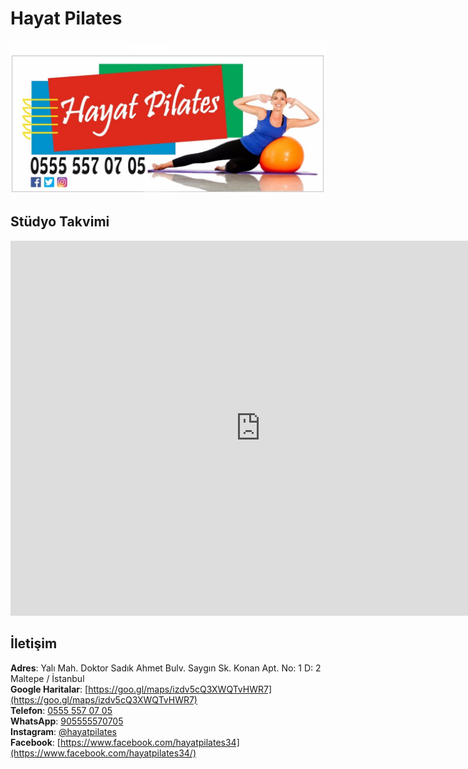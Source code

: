 # Hayat Pilates

![](logo.jpg)

## Stüdyo Takvimi

<iframe src="https://calendar.google.com/calendar/embed?src=hayatpilates%40gmail.com&ctz=Europe%2FIstanbul" style="border: 0" width="800" height="600" frameborder="0" scrolling="no"></iframe>

## İletişim

**Adres**: Yalı Mah. Doktor Sadık Ahmet Bulv. Saygın Sk. Konan Apt. No: 1 D: 2 Maltepe / İstanbul<br />
**Google Haritalar**: [https://goo.gl/maps/izdv5cQ3XWQTvHWR7](https://goo.gl/maps/izdv5cQ3XWQTvHWR7)<br />
**Telefon**: [0555 557 07 05](tel:905555770705)<br />
**WhatsApp**: [905555570705](https://wa.me/905555570705)<br />
**Instagram**: [@hayatpilates](https://www.instagram.com/hayatpilates/)<br />
**Facebook**: [https://www.facebook.com/hayatpilates34](https://www.facebook.com/hayatpilates34/)
